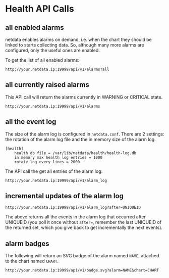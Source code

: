 # Health API Calls

## all enabled alarms

netdata enables alarms on demand, i.e. when the chart they should be linked to starts collecting data. So, although many more alarms are configured, only the useful ones are enabled.

To get the list of all enabled alarms:

`http://your.netdata.ip:19999/api/v1/alarms?all`

## all currently raised alarms

This API call will return the alarms currently in WARNING or CRITICAL state.

`http://your.netdata.ip:19999/api/v1/alarms`

## all the event log

The size of the alarm log is configured in `netdata.conf`. There are 2 settings: the rotation of the alarm log file and the in memory size of the alarm log.

```
[health]
	health db file = /var/lib/netdata/health/health-log.db
	in memory max health log entries = 1000
	rotate log every lines = 2000
```

The API call the get all entries of the alarm log:

`http://your.netdata.ip:19999/api/v1/alarm_log`

## incremental updates of the alarm log

`http://your.netdata.ip:19999/api/v1/alarm_log?after=UNIQUEID`

The above returns all the events in the alarm log that occurred after UNIQUEID (you poll it once without `after=`, remember the last UNIQUEID of the returned set, which you give back to get incrementally the next events).

## alarm badges

The following will return an SVG badge of the alarm named `NAME`, attached to the chart named `CHART`.

`http://your.netdata.ip:19999/api/v1/badge.svg?alarm=NAME&chart=CHART`

